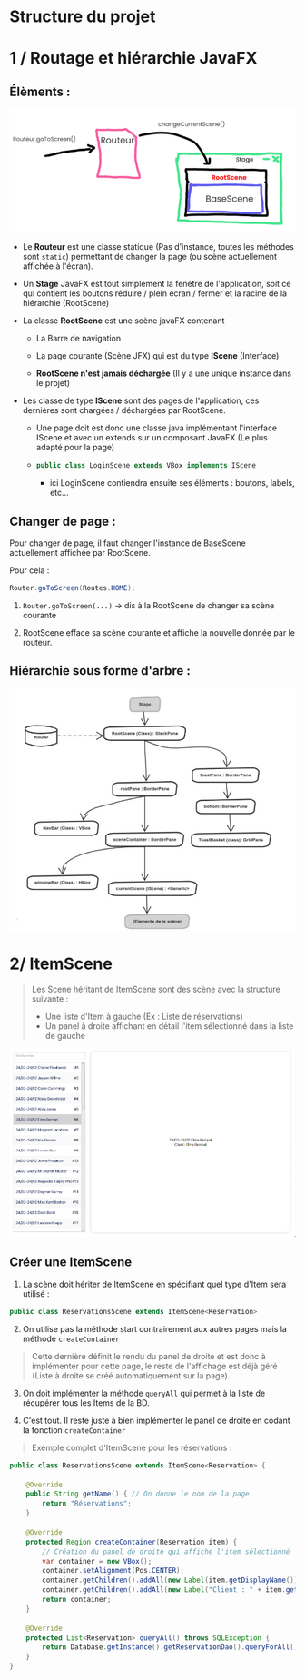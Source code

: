 # Structure du projet

# 1 / Routage et hiérarchie JavaFX

## Élèments :

![](./assets/2022-02-13-11-56-10-image.png)

- Le **Routeur** est une classe statique (Pas d'instance, toutes les méthodes sont `static`) permettant de changer la page (ou scène actuellement affichée à l'écran).

- Un **Stage** JavaFX est tout simplement la fenêtre de l'application, soit ce qui contient les boutons réduire / plein écran / fermer et la racine de la hiérarchie (RootScene)

- La classe **RootScene** est une scène javaFX contenant
  
  - La Barre de navigation
  
  - La page courante (Scène JFX) qui est du type **IScene** (Interface)
  
  - **RootScene n'est jamais déchargée** (Il y a une unique instance dans le projet)

- Les classe de type **IScene** sont des pages de l'application, ces dernières sont chargées / déchargées par RootScene.
  
  - Une page doit est donc une classe java implémentant l'interface IScene et avec un extends sur un composant JavaFX (Le plus adapté pour la page)

  - ```java
    public class LoginScene extends VBox implements IScene
    ```
    
    - ici LoginScene contiendra ensuite ses éléments : boutons, labels, etc...

## Changer de page :

Pour changer de page, il faut changer l'instance de BaseScene actuellement affichée par RootScene.

Pour cela : 

```java
Router.goToScreen(Routes.HOME);
```

1. `Router.goToScreen(...)` -> dis à la RootScene de changer sa scène courante

2.  RootScene efface sa scène courante et affiche la nouvelle donnée par le routeur.

## Hiérarchie sous forme d'arbre :

![](./assets/structure-diag.jpg)

# 2/ ItemScene

> Les Scene héritant de ItemScene sont des scène avec la structure suivante :
> - Une liste d'Item à gauche (Ex : Liste de réservations)
> - Un panel à droite affichant en détail l'item sélectionné dans la liste de gauche

![](./assets/itemScene.png)

## Créer une ItemScene

1. La scène doit hériter de ItemScene en spécifiant quel type d'Item sera utilisé :

```java
public class ReservationsScene extends ItemScene<Reservation>
```

2. On utilise pas la méthode start contrairement aux autres pages mais la méthode `createContainer`
> Cette dernière définit le rendu du panel de droite et est donc à implémenter pour cette page, le reste de l'affichage est déjà géré (Liste à droite se créé automatiquement sur la page).

3. On doit implémenter la méthode `queryAll` qui permet à la liste de récupérer tous les Items de la BD.

4. C'est tout. Il reste juste à bien implémenter le panel de droite en codant la fonction `createContainer`

> Exemple complet d'ItemScene pour les réservations :
```java
public class ReservationsScene extends ItemScene<Reservation> {

    @Override
    public String getName() { // On donne le nom de la page
        return "Réservations";
    }

    @Override
    protected Region createContainer(Reservation item) { 
        // Création du panel de droite qui affiche l'item sélectionné
        var container = new VBox();
        container.setAlignment(Pos.CENTER);
        container.getChildren().addAll(new Label(item.getDisplayName()));
        container.getChildren().addAll(new Label("Client : " + item.getClient().getName()));
        return container;
    }

    @Override
    protected List<Reservation> queryAll() throws SQLException {
        return Database.getInstance().getReservationDao().queryForAll();
    }
}
```